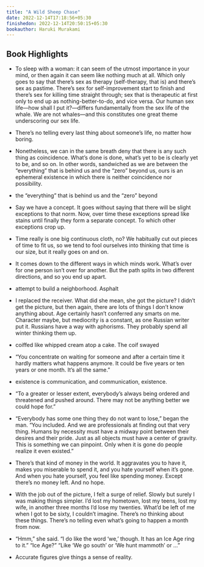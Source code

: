 ```yaml
---
title: "A Wild Sheep Chase"
date: 2022-12-14T17:18:56+05:30
finishedon: 2022-12-14T20:50:15+05:30
bookauthor: Haruki Murakami
---
```

## Book Highlights 

- To sleep with a woman: it can seem of the utmost importance in your mind, or then again it can seem like nothing much at all. Which only goes to say that there’s sex as therapy (self-therapy, that is) and there’s sex as pastime. There’s sex for self-improvement start to finish and there’s sex for killing time straight through; sex that is therapeutic at first only to end up as nothing-better-to-do, and vice versa. Our human sex life—how shall I put it?—differs fundamentally from the sex life of the whale. We are not whales—and this constitutes one great theme underscoring our sex life.

- There’s no telling every last thing about someone’s life, no matter how boring.


- Nonetheless, we can in the same breath deny that there is any such thing as coincidence. What’s done is done, what’s yet to be is clearly yet to be, and so on. In other words, sandwiched as we are between the “everything” that is behind us and the “zero” beyond us, ours is an ephemeral existence in which there is neither coincidence nor possibility.


- the “everything” that is behind us and the “zero” beyond


- Say we have a concept. It goes without saying that there will be slight exceptions to that norm. Now, over time these exceptions spread like stains until finally they form a separate concept. To which other exceptions crop up.


- Time really is one big continuous cloth, no? We habitually cut out pieces of time to fit us, so we tend to fool ourselves into thinking that time is our size, but it really goes on and on.


- It comes down to the different ways in which minds work. What’s over for one person isn’t over for another. But the path splits in two different directions, and so you end up apart.


- attempt to build a neighborhood. Asphalt


- I replaced the receiver. What did she mean, she got the picture? I didn’t get the picture, but then again, there are lots of things I don’t know anything about. Age certainly hasn’t conferred any smarts on me. Character maybe, but mediocrity is a constant, as one Russian writer put it. Russians have a way with aphorisms. They probably spend all winter thinking them up.


- coiffed like whipped cream atop a cake. The coif swayed


- “You concentrate on waiting for someone and after a certain time it hardly matters what happens anymore. It could be five years or ten years or one month. It’s all the same.”


- existence is communication, and communication, existence.


- “To a greater or lesser extent, everybody’s always being ordered and threatened and pushed around. There may not be anything better we could hope for.”


- “Everybody has some one thing they do not want to lose,” began the man. “You included. And we are professionals at finding out that very thing. Humans by necessity must have a midway point between their desires and their pride. Just as all objects must have a center of gravity. This is something we can pinpoint. Only when it is gone do people realize it even existed.”


- There’s that kind of money in the world. It aggravates you to have it, makes you miserable to spend it, and you hate yourself when it’s gone. And when you hate yourself, you feel like spending money. Except there’s no money left. And no hope.


- With the job out of the picture, I felt a surge of relief. Slowly but surely I was making things simpler. I’d lost my hometown, lost my teens, lost my wife, in another three months I’d lose my twenties. What’d be left of me when I got to be sixty, I couldn’t imagine. There’s no thinking about these things. There’s no telling even what’s going to happen a month from now.


- “Hmm,” she said. “I do like the word ‘we,’ though. It has an Ice Age ring to it.” “Ice Age?” “Like ‘We go south’ or ‘We hunt mammoth’ or …”


- Accurate figures give things a sense of reality.


